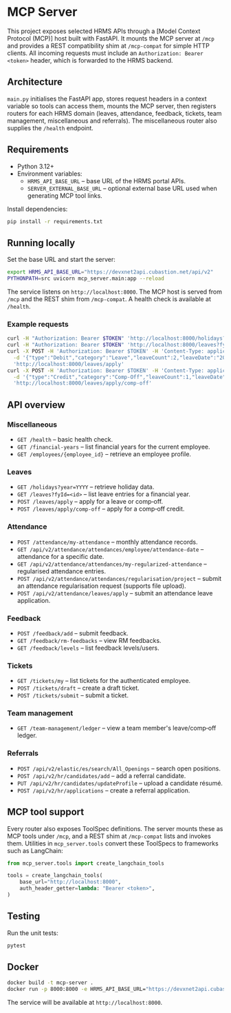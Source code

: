# MCP Server

This project exposes selected HRMS APIs through a [Model Context Protocol (MCP)] host built with FastAPI.  It mounts the MCP server at `/mcp` and provides a REST compatibility shim at `/mcp-compat` for simple HTTP clients.  All incoming requests must include an `Authorization: Bearer <token>` header, which is forwarded to the HRMS backend.

## Architecture

`main.py` initialises the FastAPI app, stores request headers in a context variable so tools can access them, mounts the MCP server, then registers routers for each HRMS domain (leaves, attendance, feedback, tickets, team management, miscellaneous and referrals).  The miscellaneous router also supplies the `/health` endpoint.

## Requirements

- Python 3.12+
- Environment variables:
  - `HRMS_API_BASE_URL` – base URL of the HRMS portal APIs.
  - `SERVER_EXTERNAL_BASE_URL` – optional external base URL used when generating MCP tool links.

Install dependencies:

```bash
pip install -r requirements.txt
```

## Running locally

Set the base URL and start the server:

```bash
export HRMS_API_BASE_URL="https://devxnet2api.cubastion.net/api/v2"
PYTHONPATH=src uvicorn mcp_server.main:app --reload
```

The service listens on `http://localhost:8000`.  The MCP host is served from `/mcp` and the REST shim from `/mcp-compat`.  A health check is available at `/health`.

### Example requests

```bash
curl -H "Authorization: Bearer $TOKEN" 'http://localhost:8000/holidays?year=2025'
curl -H "Authorization: Bearer $TOKEN" 'http://localhost:8000/leaves?fyId=roxq0g78pis7ia9'
curl -X POST -H 'Authorization: Bearer $TOKEN' -H 'Content-Type: application/json' \
  -d '{"type":"Debit","category":"Leave","leaveCount":2,"leaveDate":"2025-08-24","comments":"Not feeling well","status":"Pending Approval"}' \
  'http://localhost:8000/leaves/apply'
curl -X POST -H 'Authorization: Bearer $TOKEN' -H 'Content-Type: application/json' \
  -d '{"type":"Credit","category":"Comp-Off","leaveCount":1,"leaveDate":"2025-06-01","comments":"worked upon agentic ai","status":"Pending Approval"}' \
  'http://localhost:8000/leaves/apply/comp-off'
```

## API overview

### Miscellaneous
- `GET /health` – basic health check.
- `GET /financial-years` – list financial years for the current employee.
- `GET /employees/{employee_id}` – retrieve an employee profile.

### Leaves
- `GET /holidays?year=YYYY` – retrieve holiday data.
- `GET /leaves?fyId=<id>` – list leave entries for a financial year.
- `POST /leaves/apply` – apply for a leave or comp‑off.
- `POST /leaves/apply/comp-off` – apply for a comp‑off credit.

### Attendance
- `POST /attendance/my-attendance` – monthly attendance records.
- `GET /api/v2/attendance/attendances/employee/attendance-date` – attendance for a specific date.
- `GET /api/v2/attendance/attendances/my-regularized-attendance` – regularised attendance entries.
- `POST /api/v2/attendance/attendances/regularisation/project` – submit an attendance regularisation request (supports file upload).
- `POST /api/v2/attendance/leaves/apply` – submit an attendance leave application.

### Feedback
- `POST /feedback/add` – submit feedback.
- `GET /feedback/rm-feedbacks` – view RM feedbacks.
- `GET /feedback/levels` – list feedback levels/users.

### Tickets
- `GET /tickets/my` – list tickets for the authenticated employee.
- `POST /tickets/draft` – create a draft ticket.
- `POST /tickets/submit` – submit a ticket.

### Team management
- `GET /team-management/ledger` – view a team member's leave/comp‑off ledger.

### Referrals
- `POST /api/v2/elastic/es/search/All_Openings` – search open positions.
- `POST /api/v2/hr/candidates/add` – add a referral candidate.
- `PUT /api/v2/hr/candidates/updateProfile` – upload a candidate résumé.
- `POST /api/v2/hr/applications` – create a referral application.

## MCP tool support

Every router also exposes ToolSpec definitions.  The server mounts these as MCP tools under `/mcp`, and a REST shim at `/mcp-compat` lists and invokes them.  Utilities in `mcp_server.tools` convert these ToolSpecs to frameworks such as LangChain:

```python
from mcp_server.tools import create_langchain_tools

tools = create_langchain_tools(
    base_url="http://localhost:8000",
    auth_header_getter=lambda: "Bearer <token>",
)
```

## Testing

Run the unit tests:

```bash
pytest
```

## Docker

```bash
docker build -t mcp-server .
docker run -p 8000:8000 -e HRMS_API_BASE_URL="https://devxnet2api.cubastion.net/api/v2" mcp-server
```

The service will be available at `http://localhost:8000`.
